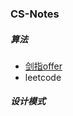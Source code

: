 ### CS-Notes
##### 算法
- [剑指offer](https://github.com/Csx2020/CS-Notes/labels/%E5%89%91%E6%8C%87offer)
- leetcode
##### 设计模式
